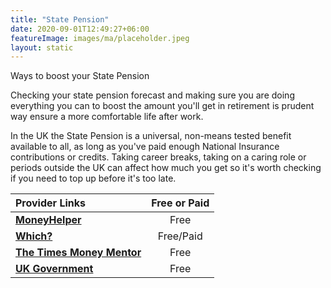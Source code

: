 ```yaml
---
title: "State Pension"
date: 2020-09-01T12:49:27+06:00
featureImage: images/ma/placeholder.jpeg
layout: static
---
```


Ways to boost your State Pension

Checking your state pension forecast and making sure you are doing everything you can to boost the amount you'll get in retirement is prudent way ensure a more comfortable life after work.

In the UK the State Pension is a universal, non-means tested benefit available to all, as long as you've paid enough National Insurance contributions or credits. Taking career breaks, taking on a caring role or periods outside the UK can affect how much you get so it's worth checking if you need to top up before it's too late.

| Provider Links      | Free or Paid  |  
| :-----------          | :--------------:      |  
| [**MoneyHelper**](https://www.moneyhelper.org.uk/en/pensions-and-retirement/state-pension) | Free  | 
| [**Which?**](https://www.which.co.uk/money/pensions-and-retirement/state-pension/can-i-top-up-my-state-pension-aVwgx1p28af4) | Free/Paid  | 
| [**The Times Money Mentor**](https://www.thetimes.co.uk/money-mentor/article/boost-defer-pension/) | Free  | 
| [**UK Government**](https://www.gov.uk/check-state-pension) | Free  | 
  

<br/><br/>






